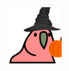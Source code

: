 <img src="https://raw.githubusercontent.com/jmhobbs/cultofthepartyparrot.com/master/parrots/hd/pumpkinparrot.gif" alt="Pumpkin Parrot" />